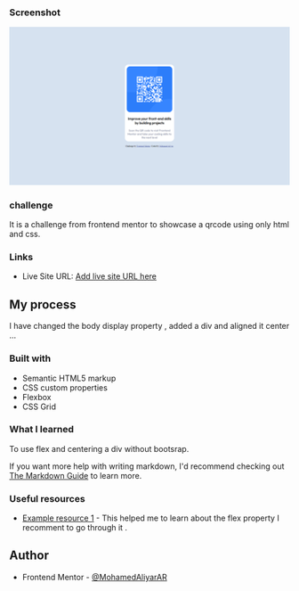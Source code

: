 
### Screenshot

![Screenshot image](images/Screenshot%20.jpg)

### challenge

It is a challenge from frontend mentor[](https://www.frontendmentor.io) to showcase a qrcode using only html and css.


### Links

- Live Site URL: [Add live site URL here]()

## My process

I have changed the body display property , added a div and aligned it center ...



### Built with

- Semantic HTML5 markup
- CSS custom properties
- Flexbox
- CSS Grid




### What I learned


To use flex and centering a div without bootsrap.

If you want more help with writing markdown, I'd recommend checking out [The Markdown Guide](https://www.markdownguide.org/) to learn more.



### Useful resources

- [Example resource 1](https://dev.to/sarveshh/mastering-css-flexbox-from-basics-to-advanced-techniques-1foe) - This helped me to learn about the flex property I recomment to go through it .




## Author

- Frontend Mentor - [@MohamedAliyarAR](https://www.frontendmentor.io/profile/MohamedAliyarAR)


